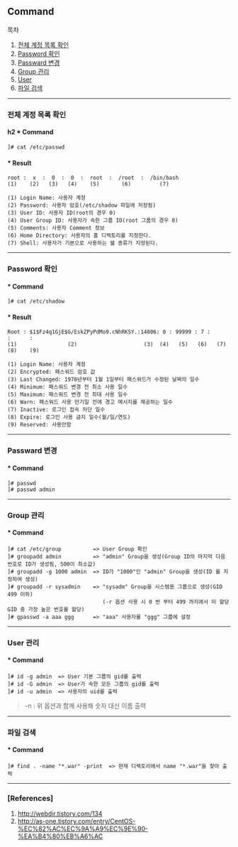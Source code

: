 ## Command

목차

1. [전체 계정 목록 확인](#전체-계정-목록-확인)
1. [Password 확인](#password-확인)
1. [Passward 변경](#passward-변경)
1. [Group 관리](#group-관리)
1. [User ](#user-관리)
1. [파일 검색](#파일-검색)

* * *

### 전체 계정 목록 확인

#### h2 * Command
```text
]# cat /etc/passwd
```
#### * Result
```text
root :  x  :  0  :  0  :  root  :  /root  :  /bin/bash
(1)    (2)   (3)   (4)    (5)       (6)         (7)

(1) Login Name: 사용자 계정
(2) Password: 사용자 암호(/etc/shadow 파일에 저장됨)
(3) User ID: 사용자 ID(root의 경우 0)
(4) User Group ID: 사용자가 속한 그룹 ID(root 그룹의 경우 0)
(5) Comments: 사용자 Comment 정보
(6) Home Directory: 사용자의 홈 디렉토리를 지정한다.
(7) Shell: 사용자가 기본으로 사용하는 쉘 종류가 지정된다.
```

* * *

### Password 확인

#### * Command
```text
]# cat /etc/shadow
```
#### * Result
```text
Root : $1$Fz4q1GjE$G/EskZPyPdMo9.cNhRKSY.:14806: 0 : 99999 : 7 :      :      :
(1)                (2)                     (3)  (4)   (5)   (6)   (7)    (8)    (9)

(1) Login Name: 사용자 계정
(2) Encrypted: 패스워드 암호 값
(3) Last Changed: 1970년부터 1월 1일부터 패스워드가 수정된 날짜의 일수
(4) Minimum: 패스워드 변경 전 최소 사용 일수
(5) Maximum: 패스워드 변경 전 최대 사용 일수
(6) Warn: 패스워드 사용 만기일 전에 경고 메시지를 제공하는 일수
(7) Inactive: 로그인 접속 차단 일수
(8) Expire: 로그인 사용 금지 일수(월/일/연도)
(9) Reserved: 사용안함
```

* * *

### Passward 변경

#### * Command
```text
]# passwd
]# passwd admin
```

* * *

### Group 관리

#### * Command

```text
]# cat /etc/group          => User Group 확인
]# groupadd admin          => "admin" Group을 생성(Group ID의 마지막 다음 번호로 ID가 생성됨, 500이 최소값)
]# groupadd -g 1000 admin  => ID가 "1000"인 "admin" Group을 생성(ID 를 지정하여 생성)
]# groupadd -r sysadmin    => "sysadm" Group을 시스템용 그룹으로 생성(GID 499 이하)
                              (-r 옵션 사용 시 0 번 부터 499 까지에서 미 할당 GID 중 가장 높은 번호를 할당)
]# gpasswd -a aaa ggg      => "aaa" 사용자를 "ggg" 그룹에 설정
```

* * *

### User 관리

#### * Command

```text
]# id -g admin  => User 기본 그룹의 gid를 출력
]# id -G admin  => User가 속한 모든 그룹의 gid를 출력
]# id -u admin  => 사용자의 uid를 출력
```
> -n : 위 옵션과 함께 사용해 숫자 대신 이름 출력

* * *

### 파일 검색

#### * Command

```text
]# find . -name "*.war" -print  => 현재 디렉토리에서 name "*.war"을 찾아 출력
```

* * *

### [References]
1. http://webdir.tistory.com/134  
1. http://as-one.tistory.com/entry/CentOS-%EC%82%AC%EC%9A%A9%EC%9E%90-%EA%B4%80%EB%A6%AC
